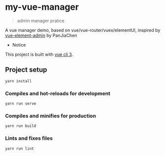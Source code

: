 # my-vue-manager

> admin manager pratice

A vue manager demo, based on vue/vue-router/vuex/elementUI, inspired by [vue-element-admin](https://github.com/PanJiaChen/vue-element-admin) by PanJiaChen

- Notice

This project is built with [vue cli 3](https://cli.vuejs.org).

## Project setup
```
yarn install
```

### Compiles and hot-reloads for development
```
yarn run serve
```

### Compiles and minifies for production
```
yarn run build
```

### Lints and fixes files
```
yarn run lint
```
